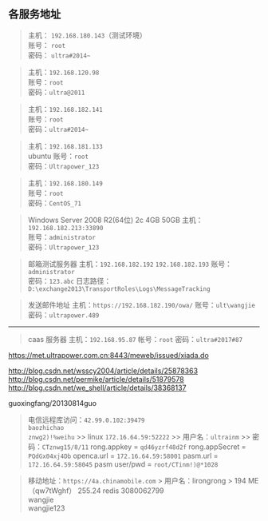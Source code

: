 ## 各服务地址
>主机： `192.168.180.143`（测试环境） <br>
账号： `root` <br/>
密码： `ultra#2014~`

>主机：`192.168.120.98` <br/>
账号：`root` <br/>
密码：`ultra@2011`

>主机：`192.168.182.141` <br/>
账号：`root` <br/>
密码：`ultra#2014~`

>主机：`192.168.181.133` <br/>
> ubuntu
账号：`root` <br/>
密码：`Ultrapower_123`

>主机：`192.168.180.149` <br/>
账号：`root` <br/>
密码：`CentOS_71`

>Windows Server 2008 R2(64位)  2c  4GB  50GB
主机：`192.168.182.213:33890` <br/>
账号：`administrator` <br/>
密码：`Ultrapower_123`


>邮箱测试服务器
主机：`192.168.182.192`  `192.168.182.193`
账号：`administrator` <br/>
密码：`123.abc`
日志路径：`D:\exchange2013\TransportRoles\Logs\MessageTracking`

>发送邮件地址
主机：`https://192.168.182.190/owa/`
账号：`ult\wangjie` <br/>
密码：`ultrapower.489`
***

>caas 服务器
主机：`192.168.95.87`
帐号：`root`
密码：`ultra#2017#87`

https://met.ultrapower.com.cn:8443/meweb/issued/xiada.do

http://blog.csdn.net/wsscy2004/article/details/25878363
http://blog.csdn.net/permike/article/details/51879578
http://blog.csdn.net/we_shell/article/details/38368137

guoxingfang/20130814guo

>电信远程库访问：`42.99.0.102:39479` <br/>
`baozhichao` <br/>
`znwg2)!%weihu`
	>> linux  `172.16.64.59:52222`
	>> 用户名：`ultrainm`
	>> 密码：`CTznwg15/8/11`
rong.appkey = `qd46yzrf48d2f`
rong.appSecret = `PQdGx04xj4Db`
openca.url = `172.16.64.59:58001`
pasm.url = `172.16.64.59:58045`
pasm user/pwd = `root/CTinm!)@*1028`

>移动地址：`https://4a.chinamobile.com`
	> 用户名：lirongrong
	> 194 ME （qw7tWghf）  255.24 redis
>3080062799 <br/>
wangjie <br/>
wangjie123
